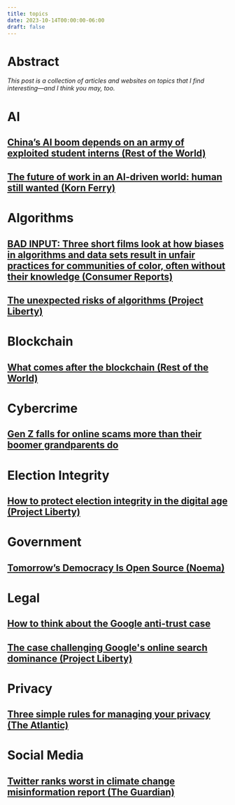 ```yaml
---
title: topics
date: 2023-10-14T00:00:00-06:00
draft: false
---
```


# Abstract
*This post is a collection of articles and websites on topics that I find interesting—and I think you may, too.*

# AI
## [China’s AI boom depends on an army of exploited student interns (Rest of the World)](https://restofworld.org/2023/china-ai-student-labor/)
## [The future of work in an AI-driven world: human still wanted (Korn Ferry)](https://www.kornferry.com/institute/humans-still-wanted-the-future-of-work-in-an-ai-driven-world)

# Algorithms
## [BAD INPUT: Three short films look at how biases in algorithms and data sets result in unfair practices for communities of color, often without their knowledge (Consumer Reports)](https://www.consumerreports.org/badinput/)
## [The unexpected risks of algorithms (Project Liberty)](https://email.projectliberty.io/the-unexpected-risks-of-algorithms?ecid=ACsprvtK_aqVEuypMHQ02ab_-xpF7uut0o26IX_FMfSjJHlnSspVVt9U8gNBUVZFesgrbSs3mMzk)

# Blockchain
## [What comes after the blockchain (Rest of the World)](https://restofworld.org/2023/exporter-crypto-y-combinator-blockchain-fintech/)

# Cybercrime
## [Gen Z falls for online scams more than their boomer grandparents do](https://www.vox.com/technology/23882304/gen-z-vs-boomers-scams-hacks)

# Election Integrity
## [How to protect election integrity in the digital age (Project Liberty)](https://email.projectliberty.io/how-to-protect-election-integrity-in-the-digital-age?ecid=ACsprvvHHl7TzzOQbV29_nsPX9EXyM60WEfc1aPjLZ60msS3k1vuGaOaChLGEAlUWtLn3ZdVQkqi)

# Government
## [Tomorrow’s Democracy Is Open Source (Noema)](https://www.noemamag.com/tomorrows-democracy-is-open-source/)

# Legal
## [How to think about the Google anti-trust case](https://thehill.com/opinion/technology/4210090-how-to-think-about-the-google-antitrust-case/)
## [The case challenging Google's online search dominance (Project Liberty)](https://email.projectliberty.io/the-case-challenging-googles-online-search-dominance?ecid=ACsprvuK_-AzVTPZ3OM88ZX7_s4gVqtpTWSakc3Q6aVNG2nyikpEdxGRVEEoaTr_vszMykePahX-)

# Privacy
## [Three simple rules for managing your privacy (The Atlantic)](https://www.theatlantic.com/technology/archive/2023/09/managing-digital-privacy-personal-information-online/675184/)

# Social Media
## [Twitter ranks worst in climate change misinformation report (The Guardian)](https://www.theguardian.com/technology/2023/sep/20/twitter-x-musk-climate-misinformation-social-platforms)